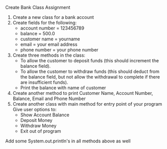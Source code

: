Create Bank Class Assignment

1. Create a new class for a bank account
2. Create fields for the following:  
   - account number = 123456789  
   - balance = 500.0  
   - customer name = yourname  
   - email = your email address  
   - phone number = your phone number
3. Create three methods in the class:  
   - To allow the customer to deposit funds (this should increment the balance field).  
   - To allow the customer to withdraw funds (this should deduct from the balance field, but not allow the withdrawal to complete if there are insufficient funds).  
   - Print the balance with name of customer
4. Create another method to print Customer Name, Account Number, Balance, Email and Phone Number
5. Create another class with main method for entry point of your program  
   Give user options to:
   - Show Account Balance
   - Deposit Money
   - Withdraw Money
   - Exit out of program

Add some System.out.println's in all methods above as well